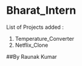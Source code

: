 # Bharat_Intern
List of Projects added :
1. Temperature_Converter
2. Netflix_Clone

##By Raunak Kumar
